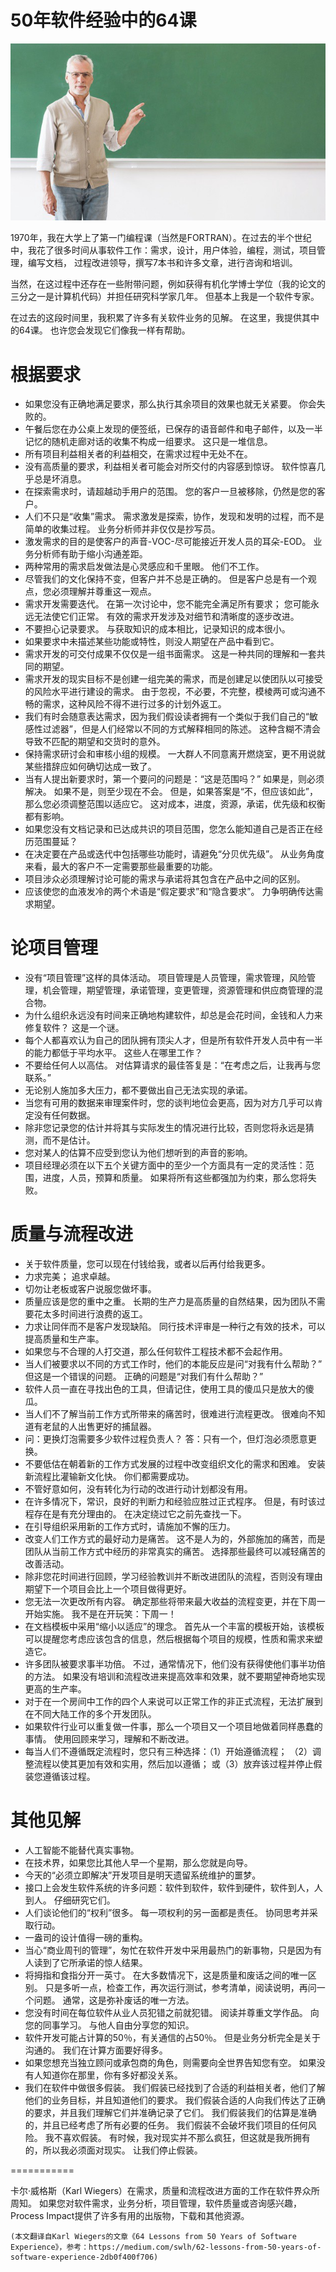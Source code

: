 # 50年软件经验中的64课
![](0!wZ6UBneZsWkiy3e1.jpg)

1970年，我在大学上了第一门编程课（当然是FORTRAN）。在过去的半个世纪中，我花了很多时间从事软件工作：需求，设计，用户体验，编程，测试，项目管理，编写文档， 过程改进领导，撰写7本书和许多文章，进行咨询和培训。

当然，在这过程中还存在一些附带问题，例如获得有机化学博士学位（我的论文的三分之一是计算机代码）并担任研究科学家几年。 但基本上我是一个软件专家。

在过去的这段时间里，我积累了许多有关软件业务的见解。 在这里，我提供其中的64课。 也许您会发现它们像我一样有帮助。
# 根据要求
+ 如果您没有正确地满足要求，那么执行其余项目的效果也就无关紧要。 你会失败的。
+ 午餐后您在办公桌上发现的便签纸，已保存的语音邮件和电子邮件，以及一半记忆的随机走廊对话的收集不构成一组要求。 这只是一堆信息。
+ 所有项目利益相关者的利益相交，在需求过程中无处不在。
+ 没有高质量的要求，利益相关者可能会对所交付的内容感到惊讶。 软件惊喜几乎总是坏消息。
+ 在探索需求时，请超越动手用户的范围。 您的客户一旦被移除，仍然是您的客户。
+ 人们不只是“收集”需求。 需求激发是探索，协作，发现和发明的过程，而不是简单的收集过程。 业务分析师并非仅仅是抄写员。
+ 激发需求的目的是使客户的声音-VOC-尽可能接近开发人员的耳朵-EOD。 业务分析师有助于缩小沟通差距。
+ 两种常用的需求启发做法是心灵感应和千里眼。 他们不工作。
+ 尽管我们的文化保持不变，但客户并不总是正确的。 但是客户总是有一个观点，您必须理解并尊重这一观点。
+ 需求开发需要迭代。 在第一次讨论中，您不能完全满足所有要求； 您可能永远无法使它们正常。 有效的需求开发涉及对细节和清晰度的逐步改进。
+ 不要担心记录要求。 与获取知识的成本相比，记录知识的成本很小。
+ 如果要求中未描述某些功能或特性，则没人期望在产品中看到它。
+ 需求开发的可交付成果不仅仅是一组书面需求。 这是一种共同的理解和一套共同的期望。
+ 需求开发的现实目标不是创建一组完美的需求，而是创建足以使团队以可接受的风险水平进行建设的需求。 由于忽视，不必要，不完整，模棱两可或沟通不畅的需求，这种风险不得不进行过多的计划外返工。
+ 我们有时会随意表达需求，因为我们假设读者拥有一个类似于我们自己的“敏感性过滤器”，但是人们经常以不同的方式解释相同的陈述。 这种含糊不清会导致不匹配的期望和交货时的意外。
+ 保持需求研讨会和审核小组的规模。 一大群人不同意离开燃烧室，更不用说就某些措辞应如何确切达成一致了。
+ 当有人提出新要求时，第一个要问的问题是：“这是范围吗？” 如果是，则必须解决。 如果不是，则至少现在不会。 但是，如果答案是“不，但应该如此”，那么您必须调整范围以适应它。 这对成本，进度，资源，承诺，优先级和权衡都有影响。
+ 如果您没有文档记录和已达成共识的项目范围，您怎么能知道自己是否正在经历范围蔓延？
+ 在决定要在产品或迭代中包括哪些功能时，请避免“分贝优先级”。 从业务角度来看，最大的客户不一定需要那些最重要的功能。
+ 项目涉众必须理解讨论可能的需求与承诺将其包含在产品中之间的区别。
+ 应该使您的血液发冷的两个术语是“假定要求”和“隐含要求”。 力争明确传达需求期望。
# 论项目管理
+ 没有“项目管理”这样的具体活动。 项目管理是人员管理，需求管理，风险管理，机会管理，期望管理，承诺管理，变更管理，资源管理和供应商管理的混合物。
+ 为什么组织永远没有时间来正确地构建软件，却总是会花时间，金钱和人力来修复软件？ 这是一个谜。
+ 每个人都喜欢认为自己的团队拥有顶尖人才，但是所有软件开发人员中有一半的能力都低于平均水平。 这些人在哪里工作？
+ 不要给任何人以高估。 对估算请求的最佳答复是：“在考虑之后，让我再与您联系。”
+ 无论别人施加多大压力，都不要做出自己无法实现的承诺。
+ 当您有可用的数据来审理案件时，您的谈判地位会更高，因为对方几乎可以肯定没有任何数据。
+ 除非您记录您的估计并将其与实际发生的情况进行比较，否则您将永远是猜测，而不是估计。
+ 您对某人的估算不应受到您认为他们想听到的声音的影响。
+ 项目经理必须在以下五个关键方面中的至少一个方面具有一定的灵活性：范围，进度，人员，预算和质量。 如果将所有这些都强加为约束，那么您将失败。
# 质量与流程改进
+ 关于软件质量，您可以现在付钱给我，或者以后再付给我更多。
+ 力求完美； 追求卓越。
+ 切勿让老板或客户说服您做坏事。
+ 质量应该是您的重中之重。 长期的生产力是高质量的自然结果，因为团队不需要花太多时间进行浪费的返工。
+ 力求让同伴而不是客户发现缺陷。 同行技术评审是一种行之有效的技术，可以提高质量和生产率。
+ 如果您与不合理的人打交道，那么任何软件工程技术都不会起作用。
+ 当人们被要求以不同的方式工作时，他们的本能反应是问“对我有什么帮助？” 但这是一个错误的问题。 正确的问题是“对我们有什么帮助？”
+ 软件人员一直在寻找出色的工具，但请记住，使用工具的傻瓜只是放大的傻瓜。
+ 当人们不了解当前工作方式所带来的痛苦时，很难进行流程更改。 很难向不知道有老鼠的人出售更好的捕鼠器。
+ 问：更换灯泡需要多少软件过程负责人？ 答：只有一个，但灯泡必须愿意更换。
+ 不要低估在朝着新的工作方式发展的过程中改变组织文化的需求和困难。 安装新流程比灌输新文化快。 你们都需要成功。
+ 不管好意如何，没有转化为行动的改进行动计划都没有用。
+ 在许多情况下，常识，良好的判断力和经验应胜过正式程序。 但是，有时该过程存在是有充分理由的。 在决定绕过它之前先查找一下。
+ 在引导组织采用新的工作方式时，请施加不懈的压力。
+ 改变人们工作方式的最好动力是痛苦。 这不是人为的，外部施加的痛苦，而是团队从当前工作方式中经历的非常真实的痛苦。 选择那些最终可以减轻痛苦的改善活动。
+ 除非您花时间进行回顾，学习经验教训并不断改进团队的流程，否则没有理由期望下一个项目会比上一个项目做得更好。
+ 您无法一次更改所有内容。 确定那些将带来最大收益的流程变更，并在下周一开始实施。 我不是在开玩笑：下周一！
+ 在文档模板中采用“缩小以适应”的理念。 首先从一个丰富的模板开始，该模板可以提醒您考虑应该包含的信息，然后根据每个项目的规模，性质和需求来塑造它。
+ 许多团队被要求事半功倍。 不过，通常情况下，他们没有获得使他们事半功倍的方法。 如果没有培训和流程改进来提高效率和效果，就不要期望神奇地实现更高的生产率。
+ 对于在一个房间中工作的四个人来说可以正常工作的非正式流程，无法扩展到在不同大陆工作的多个开发团队。
+ 如果软件行业可以重复做一件事，那么一个项目又一个项目地做着同样愚蠢的事情。 使用回顾来学习，理解和不断改进。
+ 每当人们不遵循既定流程时，您只有三种选择：（1）开始遵循流程； （2）调整流程以使其更加有效和实用，然后加以遵循； 或（3）放弃该过程并停止假装您遵循该过程。
# 其他见解
+ 人工智能不能替代真实事物。
+ 在技术界，如果您比其他人早一个星期，那么您就是向导。
+ 今天的“必须立即解决”开发项目是明天遗留系统维护的噩梦。
+ 接口上会发生软件系统的许多问题：软件到软件，软件到硬件，软件到人，人到人。 仔细研究它们。
+ 人们谈论他们的“权利”很多。 每一项权利的另一面都是责任。 协同思考并采取行动。
+ 一盎司的设计值得一磅的重构。
+ 当心“商业周刊的管理”，匆忙在软件开发中采用最热门的新事物，只是因为有人读到了它所承诺的惊人结果。
+ 将拇指和食指分开一英寸。 在大多数情况下，这是质量和废话之间的唯一区别。 只是多听一点，检查工作，再次运行测试，参考清单，阅读说明，再问一个问题。 通常，这是弥补废话的唯一方法。
+ 您没有时间在每位软件从业人员犯错之前就犯错。 阅读并尊重文学作品。 向您的同事学习。 与他人自由分享您的知识。
+ 软件开发可能占计算的50％，有关通信的占50％。 但是业务分析完全是关于沟通的。 我们在计算方面要好得多。
+ 如果您想充当独立顾问或承包商的角色，则需要向全世界告知您有空。 如果没有人知道你在那里，你有多好都没关系。
+ 我们在软件中做很多假装。 我们假装已经找到了合适的利益相关者，他们了解他们的业务目标，并且知道他们的要求。 我们假装合适的人向我们传达了正确的要求，并且我们理解它们并准确记录了它们。 我们假装我们的估算是准确的，并且已经考虑了所有必要的任务。 我们假装不会破坏我们项目的任何风险。 我不喜欢假装。 有时候，我对现实并不那么疯狂，但这就是我所拥有的，所以我必须面对现实。 让我们停止假装。

===========

卡尔·威格斯（Karl Wiegers）在需求，质量和流程改进方面的工作在软件界众所周知。 如果您对软件需求，业务分析，项目管理，软件质量或咨询感兴趣，Process Impact提供了许多有用的出版物，下载和其他资源。
```
(本文翻译自Karl Wiegers的文章《64 Lessons from 50 Years of Software Experience》，参考：https://medium.com/swlh/62-lessons-from-50-years-of-software-experience-2db0f400f706)
```
